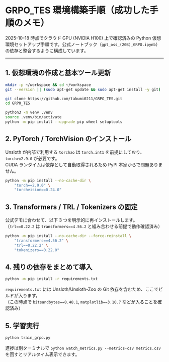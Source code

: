 # GRPO_TES 環境構築手順（成功した手順のメモ）

2025-10-18 時点でクラウド GPU (NVIDIA H100) 上で確認済みの Python 仮想環境セットアップ手順です。公式ノートブック（`gpt_oss_(20B)_GRPO.ipynb`）の依存と整合するように構成しています。

---

## 1. 仮想環境の作成と基本ツール更新

```bash
mkdir -p ~/workspace && cd ~/workspace
git --version || (sudo apt-get update && sudo apt-get install -y git)
```

```bash
git clone https://github.com/takumi0211/GRPO_TES.git
cd GRPO_TES
```

```bash
python3 -m venv .venv
source .venv/bin/activate
python -m pip install --upgrade pip wheel setuptools
```

## 2. PyTorch / TorchVision のインストール

Unsloth が内部で利用する `torchao` は `torch.int1` を前提にしており、`torch>=2.9.0` が必要です。  
CUDA ランタイムは依存として自動取得されるため PyPI 本家からで問題ありません。

```bash
python -m pip install --no-cache-dir \
    "torch==2.9.0" \
    "torchvision==0.24.0"
```

## 3. Transformers / TRL / Tokenizers の固定

公式デモに合わせて、以下 3 つを明示的に再インストールします。  
（`trl==0.22.2` は `transformers==4.56.2` と組み合わせる前提で動作確認済み）

```bash
python -m pip install --no-cache-dir --force-reinstall \
    "transformers==4.56.2" \
    "trl==0.22.2" \
    "tokenizers==0.22.0"
```

## 4. 残りの依存をまとめて導入

```bash
python -m pip install -r requirements.txt
```

`requirements.txt` には Unsloth/Unsloth-Zoo の Git 依存を含むため、ここでビルドが入ります。  
（この時点で `bitsandbytes==0.48.1`, `matplotlib==3.10.7` などが入ることを確認済み）

## 5. 学習実行

```bash
python train_grpo.py
```

進捗は別ターミナルで `python watch_metrics.py --metrics-csv metrics.csv` を回すとリアルタイム表示できます。